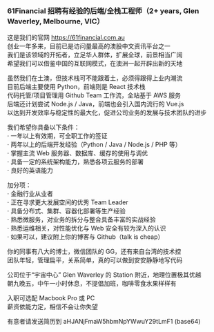 ### 61Financial 招聘有经验的后端/全栈工程师（2+ years, Glen Waverley, Melbourne, VIC）

这是我们的官网 https://61financial.com.au  
创业一年多来，目前已是访问量最高的澳股中文资讯平台之一  
我们是该领域的开拓者，立足华人群体，扩展全球，前景相当广阔  
希望我们可以借鉴中国的互联网模式，在澳洲一起开辟出新的天地

虽然我们在土澳，但技术栈可不能跟着土，必须得跟得上业内潮流  
目前后端主要使用 Python，前端则是 React 技术栈  
代码托管/项目管理用 Github Team 工作流，全站基于 AWS 服务  
后端还计划尝试 Node.js / Java，前端也会引入国内流行的 Vue.js  
以达到开发效率与稳定性的最大化，促进公司业务的发展与技术团队的进步

我们希望你具备以下条件：  
· 一年以上有效期，可全职工作的签证  
· 两年以上的后端开发经验（Python / Java / Node.js / PHP 等）  
· 掌握主流 Web 服务器、数据库、缓存的使用与调优  
· 具备一定的系统架构能力，熟悉各项云服务的部署  
· 良好的英语能力

加分项：  
· 金融行业从业者  
· 正在寻求更大发展空间的优秀 Team Leader  
· 具备分布式、集群、容器化部署等生产经验  
· 熟悉微服务，对业务的拆分与整合具备丰富的实战经验  
· 熟悉运维相关，对性能优化与 Web 安全有较为深入的认识  
· 如果可以，建议附上你的博客与 Github（talk is cheap）

你的同事有八大的博士，微信团队的 GG，还有来自台湾的技术控  
团队年轻，管理扁平，关系简单，真的可以做到安安静静地写代码

公司位于“宇宙中心” Glen Waverley 的 Station 附近，地理位置极其优越  
朝九晚五，中午一小时休息，不提倡加班，咖啡零食水果样样有

入职可选配 Macbook Pro 或 PC  
薪资依能力定，相信不会让你失望

有意者请发送简历到 aHJANjFmaW5hbmNpYWwuY29tLmF1 (base64)
